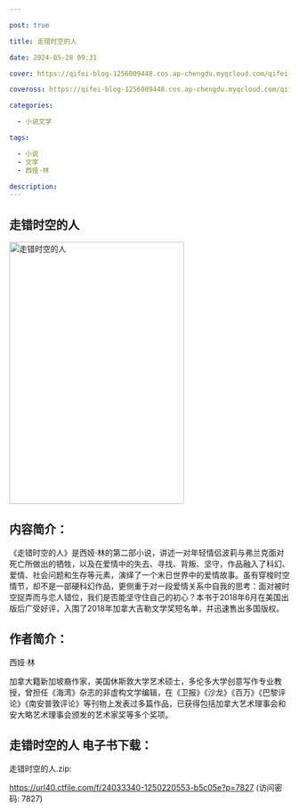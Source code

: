 ```yaml
---

post: true

title: 走错时空的人

date: 2024-05-28 09:31

cover: https://qifei-blog-1256009448.cos.ap-chengdu.myqcloud.com/qifei-blog/65ffec2a9f345e8d03d8ac37.jpg

coveross: https://qifei-blog-1256009448.cos.ap-chengdu.myqcloud.com/qifei-blog/65ffec2a9f345e8d03d8ac37.jpg

categories:

  - 小说文学

tags:

  - 小说
  - 文学
  - 西娅·林

description:
---
```


## 走错时空的人
<img alt="走错时空的人 " class="aligncenter loaded" data-was-processed="true" decoding="async" fetchpriority="high" height="471" src="https://qifei-blog-1256009448.cos.ap-chengdu.myqcloud.com/qifei-blog/65ffec2a9f345e8d03d8ac37.jpg" style="cursor: zoom-in;" width="314"/>

## 内容简介：

《走错时空的人》是西娅·林的第二部小说，讲述一对年轻情侣波莉与弗兰克面对死亡所做出的牺牲，以及在爱情中的失去、寻找、背叛、坚守，作品融入了科幻、爱情、社会问题和生存等元素，演绎了一个末日世界中的爱情故事。虽有穿梭时空情节，却不是一部硬科幻作品，更侧重于对一段爱情关系中自我的思考：面对被时空捉弄而与恋人错位，我们是否能坚守住自己的初心？本书于2018年6月在美国出版后广受好评，入围了2018年加拿大吉勒文学奖短名单，并迅速售出多国版权。

## 作者简介：

西娅·林

加拿大籍新加坡裔作家，美国休斯敦大学艺术硕士，多伦多大学创意写作专业教授，曾担任《海湾》杂志的非虚构文学编辑，在《卫报》《沙龙》《百万》《巴黎评论》《南安普敦评论》等刊物上发表过多篇作品，已获得包括加拿大艺术理事会和安大略艺术理事会颁发的艺术家奖等多个奖项。

## 走错时空的人 电子书下载：



走错时空的人.zip: 

https://url40.ctfile.com/f/24033340-1250220553-b5c05e?p=7827 (访问密码: 7827)
